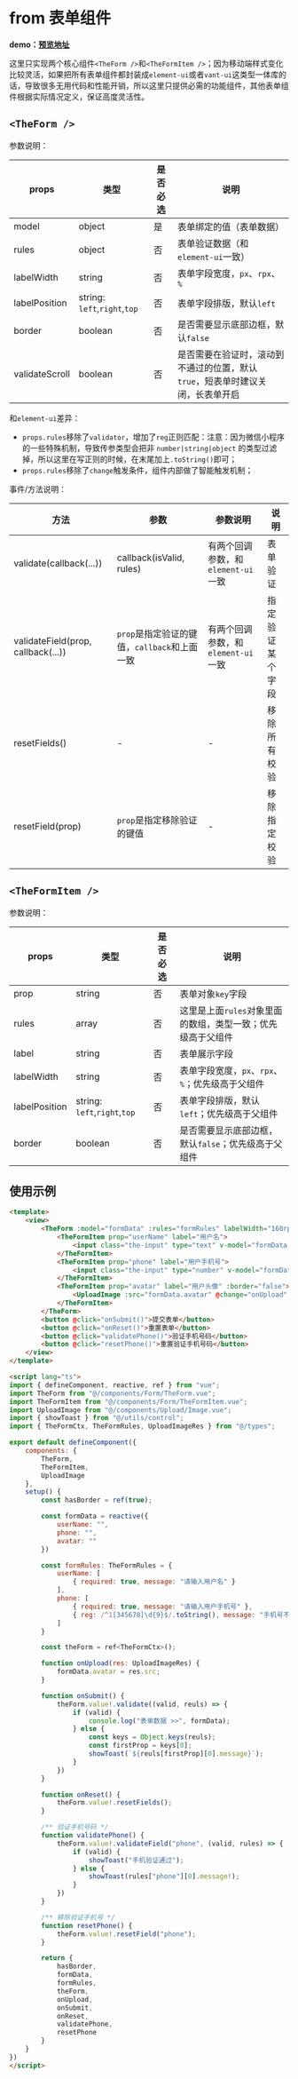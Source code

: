 # from 表单组件

**demo：[预览地址](http://huangjingsheng.gitee.io/hjs/uni-app/#/pages/form)**

这里只实现两个核心组件`<TheForm />`和`<TheFormItem />`；因为移动端样式变化比较灵活，如果把所有表单组件都封装成`element-ui`或者`vant-ui`这类型一体库的话，导致很多无用代码和性能开销，所以这里只提供必需的功能组件，其他表单组件根据实际情况定义，保证高度灵活性。

## `<TheForm />`

参数说明：

| props |  类型 | 是否必选 | 说明 |
| --- | --- | --- | --- | 
| model | object | 是 | 表单绑定的值（表单数据） |
| rules | object | 否 | 表单验证数据（和`element-ui`一致） |
| labelWidth | string | 否 | 表单字段宽度，`px`、`rpx`、`%` |
| labelPosition | string: `left`,`right`,`top` | 否 | 表单字段排版，默认`left` |
| border | boolean | 否 | 是否需要显示底部边框，默认`false` |
| validateScroll | boolean | 否 | 是否需要在验证时，滚动到不通过的位置，默认`true`，短表单时建议关闭，长表单开启 |

和`element-ui`差异：
- `props.rules`移除了`validator`，增加了`reg`正则匹配：注意：因为微信小程序的一些特殊机制，导致传参类型会把非 `number|string|object` 的类型过滤掉，所以这里在写正则的时候，在末尾加上`.toString()`即可；
- `props.rules`移除了`change`触发条件，组件内部做了智能触发机制；


事件/方法说明：

| 方法 |  参数 | 参数说明 | 说明 |
| --- | --- | --- | --- | 
| validate(callback(...)) | callback(isValid, rules) | 有两个回调参数，和`element-ui`一致 | 表单验证 |
| validateField(prop, callback(...)) | `prop`是指定验证的键值，`callback`和上面一致 | 有两个回调参数，和`element-ui`一致 | 指定验证某个字段 |
| resetFields() | - | - | 移除所有校验 |
| resetField(prop) | `prop`是指定移除验证的键值 | - | 移除指定校验 |

## `<TheFormItem />`

参数说明：

| props |  类型 | 是否必选 | 说明 |
| --- | --- | --- | --- | 
| prop | string | 否 | 表单对象`key`字段 |
| rules | array | 否 | 这里是上面`rules`对象里面的数组，类型一致；优先级高于父组件 |
| label | string | 否 | 表单展示字段 |
| labelWidth | string | 否 | 表单字段宽度，`px`、`rpx`、`%`；优先级高于父组件 |
| labelPosition | string: `left`,`right`,`top` | 否 | 表单字段排版，默认`left`；优先级高于父组件 |
| border | boolean | 否 | 是否需要显示底部边框，默认`false`；优先级高于父组件 |

## 使用示例

```html
<template>
    <view>
        <TheForm :model="formData" :rules="formRules" labelWidth="160rpx" labelPosition="left" ref="theForm">
            <TheFormItem prop="userName" label="用户名">
                <input class="the-input" type="text" v-model="formData.userName" :placeholder="formRules.userName[0].message">
            </TheFormItem>
            <TheFormItem prop="phone" label="用户手机号">
                <input class="the-input" type="number" v-model="formData.phone" :placeholder="formRules.phone[0].message">
            </TheFormItem>
            <TheFormItem prop="avatar" label="用户头像" :border="false">
                <UploadImage :src="formData.avatar" @change="onUpload" />
            </TheFormItem>
        </TheForm>
        <button @click="onSubmit()">提交表单</button>
        <button @click="onReset()">重置表单</button>
        <button @click="validatePhone()">验证手机号码</button>
        <button @click="resetPhone()">重置验证手机号码</button>
    </view>
</template>

<script lang="ts">
import { defineComponent, reactive, ref } from "vue";
import TheForm from "@/components/Form/TheForm.vue";
import TheFormItem from "@/components/Form/TheFormItem.vue";
import UploadImage from "@/components/Upload/Image.vue";
import { showToast } from "@/utils/control";
import { TheFormCtx, TheFormRules, UploadImageRes } from "@/types";

export default defineComponent({
    components: {
        TheForm,
        TheFormItem,
        UploadImage
    },
    setup() {
        const hasBorder = ref(true);

        const formData = reactive({
            userName: "",
            phone: "",
            avatar: ""
        })

        const formRules: TheFormRules = {
            userName: [
                { required: true, message: "请输入用户名" }
            ],
            phone: [
                { required: true, message: "请输入用户手机号" },
                { reg: /^1[345678]\d{9}$/.toString(), message: "手机号不正确" }
            ]
        }

        const theForm = ref<TheFormCtx>();

        function onUpload(res: UploadImageRes) {
            formData.avatar = res.src;
        }

        function onSubmit() {
            theForm.value!.validate((valid, reuls) => {  
                if (valid) {
                    console.log("表单数据 >>", formData);
                } else {
                    const keys = Object.keys(reuls);
                    const firstProp = keys[0];
                    showToast(`${reuls[firstProp][0].message}`);
                }
            })
        }

        function onReset() {
            theForm.value!.resetFields();
        }

        /** 验证手机号码 */
        function validatePhone() {
            theForm.value!.validateField("phone", (valid, rules) => {
                if (valid) {
                    showToast("手机验证通过");
                } else {
                    showToast(rules["phone"][0].message!);
                }
            })
        }

        /** 移除验证手机号 */
        function resetPhone() {
            theForm.value!.resetField("phone");
        }

        return {
            hasBorder,
            formData,
            formRules,
            theForm,
            onUpload,
            onSubmit,
            onReset,
            validatePhone,
            resetPhone
        }
    }
})
</script>
```